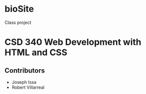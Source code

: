 # bioSite
Class project

# CSD 340 Web Development with HTML and CSS

## Contributors

- Joseph Issa
- Robert Villarreal
